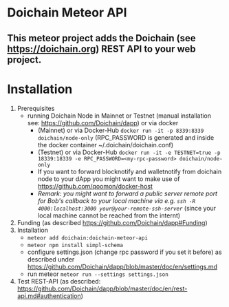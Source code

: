 # Doichain Meteor API

## This meteor project adds the Doichain (see https://doichain.org) REST API to your web project.

# Installation
1. Prerequisites
    - running Doichain Node in Mainnet or Testnet (manual installation see: https://github.com/Doichain/dapp) or via docker
        - (Mainnet) or via Docker-Hub ``docker run -it -p 8339:8339 doichain/node-only`` (RPC_PASSWORD is generated and inside the docker container ~/.doichain/doichain.conf)
        - (Testnet) or via Docker-Hub ``docker run -it -e TESTNET=true -p 18339:18339 -e RPC_PASSWORD=<my-rpc-password> doichain/node-only``
        - If you want to forward blocknotify and walletnotify from doichain node to your dApp you might want to  make use of https://github.com/qoomon/docker-host
        - *Remark: you might want to forward a public server remote port for Bob's callback 
          to your local machine via e.g. ``ssh -R 4000:localhost:3000 your@your-remote-ssh-server``* (since your local machine cannot be reached from the internt)   
2. Funding (as described https://github.com/Doichain/dapp#Funding)
3. Installation
    - ```meteor add doichain:doichain-meteor-api```
    - ```meteor npm install simpl-schema```
    - configure settings.json (change rpc password if you set it before) as described under https://github.com/Doichain/dapp/blob/master/doc/en/settings.md 
    - run meteor ``meteor run --settings settings.json``
4. Test REST-API (as described: https://github.com/Doichain/dapp/blob/master/doc/en/rest-api.md#authentication)